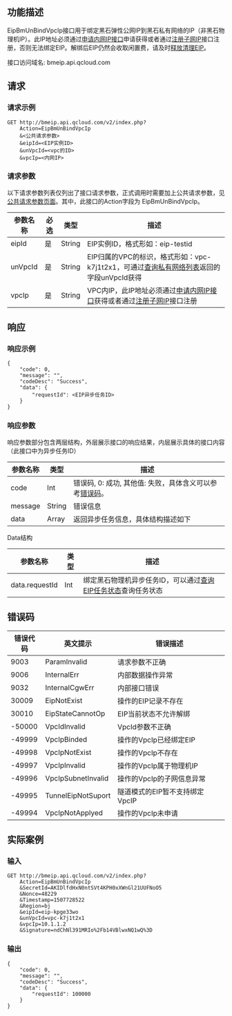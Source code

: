 ## 功能描述
EipBmUnBindVpcIp接口用于绑定黑石弹性公网IP到黑石私有网络的IP（非黑石物理机IP）。此IP地址必须通过[申请内网IP接口](/document/product/386/7337)申请获得或者通过[注册子网IP](/document/product/386/7925)接口注册，否则无法绑定EIP。解绑后EIP仍然会收取闲置费，请及时[释放清理EIP](/document/product/386/6676)。
 
接口访问域名: bmeip.api.qcloud.com

## 请求

### 请求示例
```
GET http://bmeip.api.qcloud.com/v2/index.php?
	Action=EipBmUnBindVpcIp
	&<公共请求参数>
	&eipId=<EIP实例ID>
	&unVpcId=<vpc的ID>
	&vpcIp=<内网IP>
```

### 请求参数

以下请求参数列表仅列出了接口请求参数，正式调用时需要加上公共请求参数，见[公共请求参数页面](/document/product/386/6718)。其中，此接口的Action字段为 EipBmUnBindVpcIp。

|参数名称|必选|类型|描述|
|-------|----|----|----|
| eipId | 是 | String | EIP实例ID，格式形如：eip-testid |
| unVpcId | 是 | String | EIP归属的VPC的标识，格式形如：vpc-k7j1t2x1，可通过[查询私有网络列表](/document/product/386/6646)返回的字段unVpcId获得 |
| vpcIp | 是 | String | VPC内IP，此IP地址必须通过[申请内网IP接口](/document/product/386/7337)获得或者通过[注册子网IP](/document/product/386/7925)接口注册|

## 响应

### 响应示例
```
{
    "code": 0,
    "message": "",
    "codeDesc": "Success",
    "data": {
        "requestId": <EIP异步任务ID>
    }
}
```

### 响应参数

响应参数部分包含两层结构，外层展示接口的响应结果，内层展示具体的接口内容（此接口中为异步任务ID）

| 参数名称 | 类型 | 描述 |
|---------|---------|---------|
| code |  Int | 错误码, 0: 成功, 其他值: 失败，具体含义可以参考[错误码](/document/product/386/6725)。 |
| message |   String | 错误信息 |
| data |   Array | 返回异步任务信息，具体结构描述如下 |

Data结构

|参数名称|类型|描述|
|---|---|---|
| data.requestId | Int | 绑定黑石物理机异步任务ID，可以通过[查询EIP任务状态](/document/product/386/6670)查询任务状态|

## 错误码
|错误代码|英文提示|错误描述|
|---|---|---|
|9003|ParamInvalid|请求参数不正确|
|9006|InternalErr|内部数据操作异常|
|9032|InternalCgwErr|内部接口错误|
|30009|EipNotExist|操作的EIP记录不存在|
|30010|EipStateCannotOp|EIP当前状态不允许解绑|
|-50000|VpcIdInvalid|VpcId参数不正确|
|-49999|VpcIpBinded|操作的VpcIp已经绑定EIP|
|-49998|VpcIpNotExist|操作的VpcIp不存在|
|-49997|VpcIpInvalid|操作的VpcIp属于物理机IP|
|-49996|VpcIpSubnetInvalid|操作的VpcIp的子网信息异常|
|-49995|TunnelEipNotSuport|隧道模式的EIP暂不支持绑定VpcIP|
|-49994|VpcIpNotApplyed|操作的VpcIp未申请|

## 实际案例
 
### 输入
```
GET http://bmeip.api.qcloud.com/v2/index.php?
	Action=EipBmUnBindVpcIp
	&SecretId=AKIDlfdHxN0ntSVt4KPH0xXWnGl21UUFNoO5
	&Nonce=48229
	&Timestamp=1507728522
	&Region=bj
	&eipId=eip-kpge33wo
	&unVpcId=vpc-k7j1t2x1
	&vpcIp=10.1.1.2
	&Signature=ndChNl391MRIo%2Fb14VBlwxNQ1wQ%3D
```

### 输出
```
{
    "code": 0,
    "message": "",
    "codeDesc": "Success",
    "data": {
        "requestId": 100000
    }
}
```

